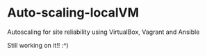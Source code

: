 # Auto-scaling-localVM
Autoscaling for site reliability using VirtualBox, Vagrant and Ansible

Still working on it!! :^)
